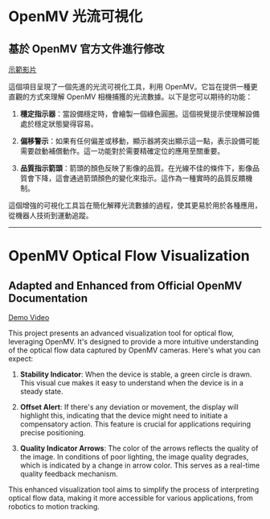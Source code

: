 # OpenMV 光流可視化
## 基於 OpenMV 官方文件進行修改

[示範影片](https://youtu.be/XIWDRxGZzVo)

這個項目呈現了一個先進的光流可視化工具，利用 OpenMV。它旨在提供一種更直觀的方式來理解 OpenMV 相機捕獲的光流數據。以下是您可以期待的功能：

1. **穩定指示器**：當設備穩定時，會繪製一個綠色圓圈。這個視覺提示使理解設備處於穩定狀態變得容易。

2. **偏移警示**：如果有任何偏差或移動，顯示器將突出顯示這一點，表示設備可能需要啟動補償動作。這一功能對於需要精確定位的應用至關重要。

3. **品質指示箭頭**：箭頭的顏色反映了影像的品質。在光線不佳的條件下，影像品質會下降，這會通過箭頭顏色的變化來指示。這作為一種實時的品質反饋機制。

這個增強的可視化工具旨在簡化解釋光流數據的過程，使其更易於用於各種應用，從機器人技術到運動追蹤。

---

# OpenMV Optical Flow Visualization
## Adapted and Enhanced from Official OpenMV Documentation

[Demo Video](https://youtu.be/XIWDRxGZzVo)

This project presents an advanced visualization tool for optical flow, leveraging OpenMV. It's designed to provide a more intuitive understanding of the optical flow data captured by OpenMV cameras. Here's what you can expect:

1. **Stability Indicator**: When the device is stable, a green circle is drawn. This visual cue makes it easy to understand when the device is in a steady state.

2. **Offset Alert**: If there's any deviation or movement, the display will highlight this, indicating that the device might need to initiate a compensatory action. This feature is crucial for applications requiring precise positioning.

3. **Quality Indicator Arrows**: The color of the arrows reflects the quality of the image. In conditions of poor lighting, the image quality degrades, which is indicated by a change in arrow color. This serves as a real-time quality feedback mechanism.

This enhanced visualization tool aims to simplify the process of interpreting optical flow data, making it more accessible for various applications, from robotics to motion tracking.

